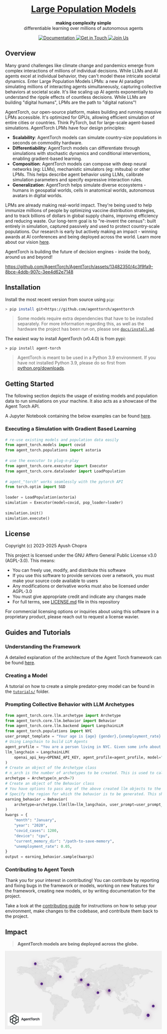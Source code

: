 <h1 align="center">
  <a href="https://lpm.media.mit.edu/" target="_blank">
    Large Population Models
  </a>
</h1>

<p align="center">
  <strong>making complexity simple</strong><br>
  differentiable learning over millions of autonomous agents
</p>

<p align="center">

  <a href="https://agenttorch.github.io/AgentTorch/" target="_blank">
    <img src="https://img.shields.io/badge/Quick%20Introduction-green" alt="Documentation" />
  </a>
  <a href="https://twitter.com/intent/follow?screen_name=ayushchopra96" target="_blank">
    <img src="https://img.shields.io/twitter/follow/ayushchopra96?style=social&label=Get%20in%20Touch" alt="Get in Touch" />
  </a>
  <a href="https://join.slack.com/t/largepopulationmodels/shared_invite/zt-2jalzf9ki-n9nXG5FryVSMaPmEL7Wm2w" target="_blank">
     <img src="https://img.shields.io/badge/Slack-4A154B?logo=slack&logoColor=white" alt="Join Us"/>
  </a>
</p>

## Overview

Many grand challenges like climate change and pandemics emerge from complex interactions of millions of individual decisions. While LLMs and AI agents excel at individual behavior, they can't model these intricate societal dynamics. Enter Large Population Models LPMs: a new AI paradigm simulating millions of interacting agents simultaneously, capturing collective behaviors at societal scale. It's like scaling up AI agents exponentially to understand the ripple effects of countless decisions. While LLMs are building "digital humans", LPMs are the path to "digital nations"!

AgentTorch, our open-source platform, makes building and running massive LPMs accessible. It's optimized for GPUs, allowing efficient simulation of entire cities or countries. Think PyTorch, but for large-scale agent-based simulations. AgentTorch LPMs have four design principles:

- **Scalability**: AgentTorch models can simulate country-size populations in
  seconds on commodity hardware.
- **Differentiability**: AgentTorch models can differentiate through simulations
  with stochastic dynamics and conditional interventions, enabling
  gradient-based learning.
- **Composition**: AgentTorch models can compose with deep neural networks (eg:
  LLMs), mechanistic simulators (eg: mitsuba) or other LPMs. This helps describe
  agent behavior using LLMs, calibrate simulation parameters and specify
  expressive interaction rules.
- **Generalization**: AgentTorch helps simulate diverse ecosystems - humans in
  geospatial worlds, cells in anatomical worlds, autonomous avatars in digital
  worlds.

LPMs are already making real-world impact. They're being used to help immunize millions of people by optimizing vaccine distribution strategies, and to track billions of dollars in global supply chains, improving efficiency and reducing waste. Our long-term goal is to "re-invent the census": built entirely in simulation, captured passively and used to protect country-scale populations. Our research is early but actively making an impact - winning awards at AI conferences and being deployed across the world. Learn more about our vision [here](https://lpm.media.mit.edu/vision.pdf).

AgentTorch is building the future of decision engines - inside the body, around us and beyond!

https://github.com/AgentTorch/AgentTorch/assets/13482350/4c3f9fa9-8bce-4ddb-907c-3ee4d62e7148

## Installation
Install the most recent version from source using `pip`:

```sh
> pip install git+https://github.com/agenttorch/agenttorch
```

> Some models require extra dependencies that have to be installed separately.
> For more information regarding this, as well as the hardware the project has
> been run on, please see [`docs/install.md`](docs/install.md).

The easiest way to install AgentTorch (v0.4.0) is from pypi:
```
> pip install agent-torch
```

> AgentTorch is meant to be used in a Python 3.9 environment. If you have not
> installed Python 3.9, please do so first from
> [python.org/downloads](https://www.python.org/downloads/).

## Getting Started

The following section depicts the usage of existing models and population data
to run simulations on your machine. It also acts as a showcase of the Agent
Torch API.

A Jupyter Notebook containing the below examples can be found
[here](docs/tutorials/using-models/walkthrough.ipynb).

### Executing a Simulation with Gradient Based Learning

```py
# re-use existing models and population data easily
from agent_torch.models import covid
from agent_torch.populations import astoria

# use the executor to plug-n-play
from agent_torch.core.executor import Executor
from agent_torch.core.dataloader import LoadPopulation

# agent_"torch" works seamlessly with the pytorch API
from torch.optim import SGD

loader = LoadPopulation(astoria)
simulation = Executor(model=covid, pop_loader=loader)

simulation.init()
simulation.execute()
```

## License
Copyright (c) 2023-2025 Ayush Chopra

This project is licensed under the GNU Affero General Public License v3.0 (AGPL-3.0). This means:
- You can freely use, modify, and distribute this software
- If you use this software to provide services over a network, you must make your source code available to users
- Any modifications or derivative works must also be licensed under AGPL-3.0
- You must give appropriate credit and indicate any changes made
- For full terms, see [LICENSE.md](LICENSE.md) file in this repository

For commercial licensing options or inquiries about using this software in a proprietary product, please reach out to request a license wavier.

## Guides and Tutorials

### Understanding the Framework

A detailed explanation of the architecture of the Agent Torch framework can be
found [here](docs/architecture.md).

### Creating a Model

A tutorial on how to create a simple predator-prey model can be found in the
[`tutorials/`](docs/tutorials/) folder.

### Prompting Collective Behavior with LLM Archetypes
```py
from agent_torch.core.llm.archetype import Archetype
from agent_torch.core.llm.behavior import Behavior
from agent_torch.core.llm.backend import LangchainLLM
from agent_torch.populations import NYC
user_prompt_template = "Your age is {age} {gender},{unemployment_rate} the number of COVID cases is {covid_cases}."
# Using Langchain to build LLM Agents
agent_profile = "You are a person living in NYC. Given some info about you and your surroundings, decide your willingness to work. Give answer as a single number between 0 and 1, only."
llm_langchain = LangchainLLM(
    openai_api_key=OPENAI_API_KEY, agent_profile=agent_profile, model="gpt-3.5-turbo"
)
# Create an object of the Archetype class
# n_arch is the number of archetypes to be created. This is used to calculate a distribution from which the outputs are then sampled.
archetype = Archetype(n_arch=7)
# Create an object of the Behavior class
# You have options to pass any of the above created llm objects to the behavior class
# Specify the region for which the behavior is to be generated. This should be the name of any of the regions available in the populations folder.
earning_behavior = Behavior(
    archetype=archetype.llm(llm=llm_langchain, user_prompt=user_prompt_template), region=NYC
)
kwargs = {
    "month": "January",
    "year": "2020",
    "covid_cases": 1200,
    "device": "cpu",
    "current_memory_dir": "/path-to-save-memory",
    "unemployment_rate": 0.05,
}
output = earning_behavior.sample(kwargs)
```

### Contributing to Agent Torch

Thank you for your interest in contributing! You can contribute by reporting and
fixing bugs in the framework or models, working on new features for the
framework, creating new models, or by writing documentation for the project.

Take a look at the [contributing guide](docs/contributing.md) for instructions
on how to setup your environment, make changes to the codebase, and contribute
them back to the project.

## Impact

> **AgentTorch models are being deployed across the globe.**

![Impact](docs/media/impact_lpm.png)
